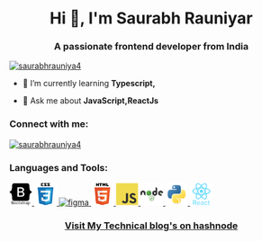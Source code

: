<h1 align="center">Hi 👋, I'm Saurabh Rauniyar</h1>
<h3 align="center">A passionate frontend developer from India</h3>

<p align="left"> <a href="https://twitter.com/saurabhrauniya4" target="blank"><img src="https://img.shields.io/twitter/follow/saurabhrauniya4?logo=twitter&style=for-the-badge" alt="saurabhrauniya4" /></a> </p>

- 🌱 I’m currently learning **Typescript,**

- 💬 Ask me about **JavaScript,ReactJs**

<h3 align="left">Connect with me:</h3>
<p align="left">
<a href="https://twitter.com/saurabhrauniya4" target="_blank"><img align="center" src="https://raw.githubusercontent.com/rahuldkjain/github-profile-readme-generator/master/src/images/icons/Social/twitter.svg" alt="saurabhrauniya4" height="30" width="40" /></a>
</p>

<h3 align="left">Languages and Tools:</h3>
<p align="left"> <a href="https://getbootstrap.com" target="_blank" rel="noreferrer"> <img src="https://raw.githubusercontent.com/devicons/devicon/master/icons/bootstrap/bootstrap-plain-wordmark.svg" alt="bootstrap" width="40" height="40"/> </a> <a href="https://www.w3schools.com/css/" target="_blank" rel="noreferrer"> <img src="https://raw.githubusercontent.com/devicons/devicon/master/icons/css3/css3-original-wordmark.svg" alt="css3" width="40" height="40"/> </a> <a href="https://www.figma.com/" target="_blank" rel="noreferrer"> <img src="https://www.vectorlogo.zone/logos/figma/figma-icon.svg" alt="figma" width="40" height="40"/> </a> <a href="https://www.w3.org/html/" target="_blank" rel="noreferrer"> <img src="https://raw.githubusercontent.com/devicons/devicon/master/icons/html5/html5-original-wordmark.svg" alt="html5" width="40" height="40"/> </a> <a href="https://developer.mozilla.org/en-US/docs/Web/JavaScript" target="_blank" rel="noreferrer"> <img src="https://raw.githubusercontent.com/devicons/devicon/master/icons/javascript/javascript-original.svg" alt="javascript" width="40" height="40"/> </a> <a href="https://nodejs.org" target="_blank" rel="noreferrer"> <img src="https://raw.githubusercontent.com/devicons/devicon/master/icons/nodejs/nodejs-original-wordmark.svg" alt="nodejs" width="40" height="40"/> </a> <a href="https://www.python.org" target="_blank" rel="noreferrer"> <img src="https://raw.githubusercontent.com/devicons/devicon/master/icons/python/python-original.svg" alt="python" width="40" height="40"/> </a> <a href="https://reactjs.org/" target="_blank" rel="noreferrer"> <img src="https://raw.githubusercontent.com/devicons/devicon/master/icons/react/react-original-wordmark.svg" alt="react" width="40" height="40"/> </a> </p>
<h3 align="center">
<a href="https://saurabhr.hashnode.dev/" target="_blank"> Visit My Technical blog's on hashnode</a>
</h3>




<!-- <p><img align="left" src="https://github-readme-stats.vercel.app/api/top-langs?username=saurabh29r&show_icons=true&locale=en&layout=compact" alt="saurabh29r" /></p>

<p>&nbsp;<img align="center" src="github-readme-stats-lb4jalmy5-saurabh29r.vercel.app" alt="saurabh29r" /></p> -->

<!--<p align="center"><img align="center" src="https://github-readme-streak-stats.herokuapp.com/?user=saurabh29r&" alt="saurabh29r" /></p>-->

